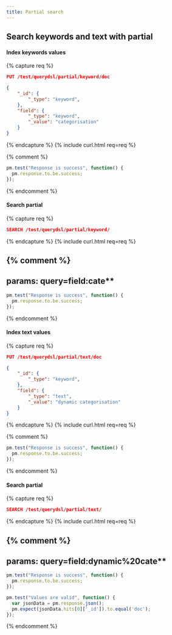 ```yaml
---
title: Partial search
---
```


## Search keywords and text with partial

#### Index keywords values

{% capture req %}

```json
PUT /test/querydsl/partial/keyword/doc

{
    "_id": {
        "_type": "keyword",
    },
    "field": {
        "_type": "keyword",
        "_value": "categorisation"
    }
}
```
{% endcapture %}
{% include curl.html req=req %}

{% comment %}
```js
pm.test("Response is success", function() {
  pm.response.to.be.success;
});
```
{% endcomment %}

#### Search partial

{% capture req %}

```json
SEARCH /test/querydsl/partial/keyword/

```
{% endcapture %}
{% include curl.html req=req %}

{% comment %}
---
params: query=field:cate**
---

```js
pm.test("Response is success", function() {
  pm.response.to.be.success;
});
```
{% endcomment %}


#### Index text values

{% capture req %}

```json
PUT /test/querydsl/partial/text/doc

{
    "_id": {
        "_type": "keyword",
    },
    "field": {
        "_type": "text",
        "_value": "dynamic categorisation"
    }
}
```
{% endcapture %}
{% include curl.html req=req %}

{% comment %}
```js
pm.test("Response is success", function() {
  pm.response.to.be.success;
});
```
{% endcomment %}


#### Search partial

{% capture req %}

```json
SEARCH /test/querydsl/partial/text/

```
{% endcapture %}
{% include curl.html req=req %}

{% comment %}
---
params: query=field:dynamic%20cate**
---

```js
pm.test("Response is success", function() {
  pm.response.to.be.success;
});
```

```js
pm.test("Values are valid", function() {
  var jsonData = pm.response.json();
  pm.expect(jsonData.hits[0]['_id']).to.equal('doc');
});
```
{% endcomment %}